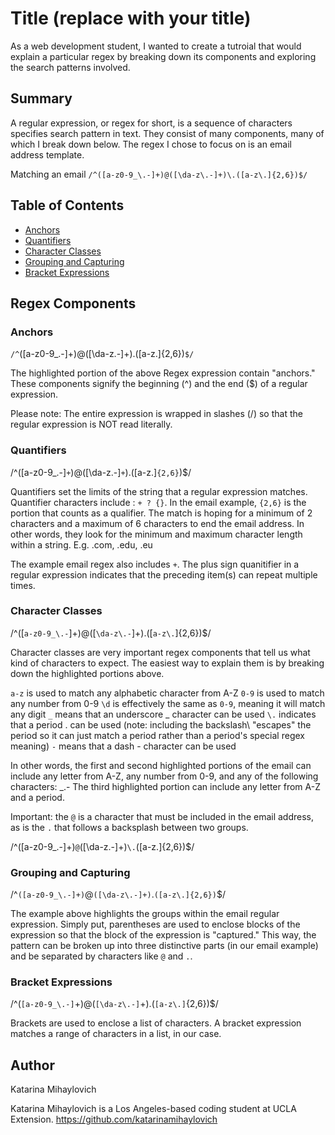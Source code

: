 # Title (replace with your title)

As a web development student, I wanted to create a tutroial that would explain a particular regex by breaking down its components and exploring the search patterns involved.

## Summary

A regular expression, or regex for short, is a sequence of characters specifies search pattern in text. They consist of many components, many of which I break down below. The regex I chose to focus on is an email address template. 

Matching an email
```/^([a-z0-9_\.-]+)@([\da-z\.-]+)\.([a-z\.]{2,6})$/```

## Table of Contents

- [Anchors](#anchors)
- [Quantifiers](#quantifiers)
- [Character Classes](#character-classes)
- [Grouping and Capturing](#grouping-and-capturing)
- [Bracket Expressions](#bracket-expressions)

## Regex Components

### Anchors
```/^```([a-z0-9_\.-]+)@([\da-z\.-]+)\.([a-z\.]{2,6})```$/```

The highlighted portion of the above Regex expression contain "anchors." These components signify the beginning (^) and the end ($) of a regular expression. 

Please note: The entire expression is wrapped in slashes (/) so that the regular expression is NOT read literally.


### Quantifiers
/^([a-z0-9_\.-]```+```)@([\da-z\.-]```+```)\.([a-z\.]```{2,6}```)$/

Quantifiers set the limits of the string that a regular expression matches. Quantifier characters include : ```+ ? {}```.
In the email example, ```{2,6}``` is the portion that counts as a qualifier. The match is hoping for a minimum of 2 characters and a maximum of 6 characters to end the email address. In other words, they look for the minimum and maximum character length within a string.
E.g. .com, .edu, .eu

The example email regex also includes ```+```. The plus sign quanitifier in a regular expression indicates that the preceding item(s) can repeat multiple times.


### Character Classes
/^([```a-z0-9_\.-```]+)@([```\da-z\.-```]+)\.([```a-z\.```]{2,6})$/

Character classes are very important regex components that tell us what kind of characters to expect. The easiest way to explain them is by breaking down the highlighted portions above.

```a-z``` is used to match any alphabetic character from A-Z
```0-9``` is used to match any number from 0-9 
```\d``` is effectively the same as ```0-9```, meaning it will match any digit 
```_``` means that an underscore _ character can be used
```\.``` indicates that a period . can be used (note: including the backslash\ "escapes" the period so it can just match a period rather than a period's special regex meaning)
```-``` means that a dash - character can be used

In other words, the first and second highlighted portions of the email can include any letter from A-Z, any number from 0-9, and any of the following characters: _.-
The third highlighted portion can include any letter from A-Z and a period. 

Important: the ```@``` is a character that must be included in the email address, as is the ```.``` that follows a backsplash between two groups. 

/^([a-z0-9_\.-]+)```@```([\da-z\.-]+)```\.```([a-z\.]{2,6})$/

### Grouping and Capturing
/^```([a-z0-9_\.-]+)```@```([\da-z\.-]+)```\.```([a-z\.]{2,6})```$/

The example above highlights the groups within the email regular expression. Simply put, parentheses are used to enclose blocks of the expression so that the block of the expression is "captured." This way, the pattern can be broken up into three distinctive parts (in our email example) and be separated by characters like ```@``` and ```.```.


### Bracket Expressions
/^(```[a-z0-9_\.-]```+)@(```[\da-z\.-]```+)\.(```[a-z\.]```{2,6})$/

Brackets are used to enclose a list of characters. A bracket expression matches a range of characters in a list, in our case.


## Author

Katarina Mihaylovich

Katarina Mihaylovich is a Los Angeles-based coding student at UCLA Extension. 
https://github.com/katarinamihaylovich


